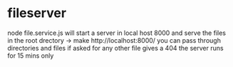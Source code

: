 # fileserver
node file.service.js
will start a server in local host 8000
and serve the files in the root drectory -> make
http://localhost:8000/
you can pass through directories and files
if asked for any other file gives a 404
the server runs for 15 mins only
